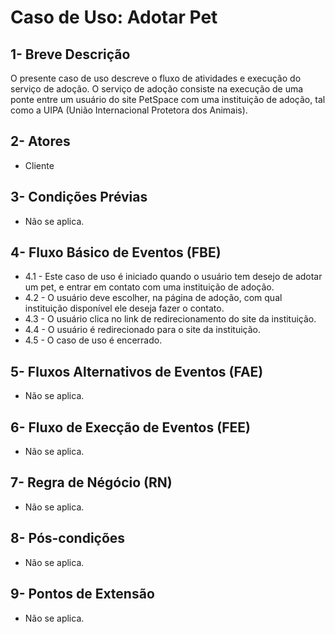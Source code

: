 
# Caso de Uso: **Adotar Pet**

## 1- Breve Descrição
   O presente caso de uso descreve o fluxo de atividades e execução do serviço de adoção. O serviço de adoção consiste na execução de uma ponte entre um usuário do site PetSpace com uma instituição de adoção, tal como a UIPA (União Internacional Protetora dos Animais).
## 2- Atores
   * Cliente
    
## 3- Condições Prévias
   * Não se aplica.

## 4- Fluxo Básico de Eventos (FBE)
   * 4.1 - Este caso de uso é iniciado quando o usuário tem desejo de adotar um pet, e entrar em contato com uma instituição de adoção.
   * 4.2 - O usuário deve escolher, na página de adoção, com qual instituição disponível ele deseja fazer o contato.
   * 4.3 - O usuário clica no link de redirecionamento do site da instituição.
   * 4.4 - O usuário é redirecionado para o site da instituição.
   * 4.5 - O caso de uso é encerrado.
    
## 5- Fluxos Alternativos de Eventos (FAE)
   * Não se aplica.

## 6- Fluxo de Execção de Eventos (FEE)
   * Não se aplica.

## 7- Regra de Négócio (RN)
   * Não se aplica.

## 8- Pós-condições
   * Não se aplica.

## 9- Pontos de Extensão
   * Não se aplica.








